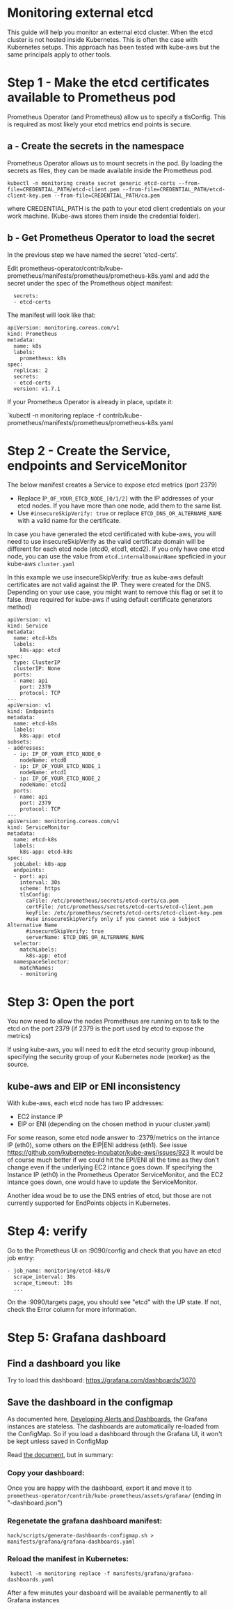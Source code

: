 # Monitoring external etcd
This guide will help you monitor an external etcd cluster. When the etcd cluster is not hosted inside Kubernetes.
This is often the case with Kubernetes setups. This approach has been tested with kube-aws but the same principals apply to other tools.

# Step 1 - Make the etcd certificates available to Prometheus pod
Prometheus Operator (and Prometheus) allow us to specify a tlsConfig. This is required as most likely your etcd metrics end points is secure.

## a - Create the secrets in the namespace 
Prometheus Operator allows us to mount secrets in the pod. By loading the secrets as files, they can be made available inside the Prometheus pod.

`kubectl -n monitoring create secret generic etcd-certs --from-file=CREDENTIAL_PATH/etcd-client.pem --from-file=CREDENTIAL_PATH/etcd-client-key.pem --from-file=CREDENTIAL_PATH/ca.pem`

where CREDENTIAL_PATH is the path to your etcd client credentials on your work machine. 
(Kube-aws stores them inside the credential folder).

## b - Get Prometheus Operator to load the secret
In the previous step we have named the secret 'etcd-certs'.

Edit prometheus-operator/contrib/kube-prometheus/manifests/prometheus/prometheus-k8s.yaml and add the secret under the spec of the Prometheus object manifest:

```
  secrets: 
  - etcd-certs
```

The manifest will look like that:
```
apiVersion: monitoring.coreos.com/v1
kind: Prometheus
metadata:
  name: k8s
  labels:
    prometheus: k8s
spec:
  replicas: 2
  secrets: 
  - etcd-certs
  version: v1.7.1
```

If your Prometheus Operator is already in place, update it:

`kubectl -n monitoring replace -f contrib/kube-prometheus/manifests/prometheus/prometheus-k8s.yaml

# Step 2 - Create the Service, endpoints and ServiceMonitor

The below manifest creates a Service to expose etcd metrics (port 2379)

* Replace I`P_OF_YOUR_ETCD_NODE_[0/1/2]` with the IP addresses of your etcd nodes. If you have more than one node, add them to the same list.
* Use `#insecureSkipVerify: true` or replace `ETCD_DNS_OR_ALTERNAME_NAME` with a valid name for the certificate. 

In case you have generated the etcd certificated with kube-aws, you will need to use insecureSkipVerify as the valid certificate domain will be different for each etcd node (etcd0, etcd1, etcd2). If you only have one etcd node, you can use the value from `etcd.internalDomainName` speficied in your kube-aws `cluster.yaml`

In this example we use insecureSkipVerify: true as kube-aws default certificates are not valid against the IP. They were created for the DNS. Depending on your use case, you might want to remove this flag or set it to false. (true required for kube-aws if using default certificate generators method)

```
apiVersion: v1
kind: Service
metadata:
  name: etcd-k8s
  labels:
    k8s-app: etcd
spec:
  type: ClusterIP
  clusterIP: None
  ports:
  - name: api
    port: 2379
    protocol: TCP
---
apiVersion: v1
kind: Endpoints
metadata:
  name: etcd-k8s
  labels:
    k8s-app: etcd
subsets:
- addresses:
  - ip: IP_OF_YOUR_ETCD_NODE_0
    nodeName: etcd0
  - ip: IP_OF_YOUR_ETCD_NODE_1
    nodeName: etcd1
  - ip: IP_OF_YOUR_ETCD_NODE_2
    nodeName: etcd2
  ports:
  - name: api
    port: 2379
    protocol: TCP
---
apiVersion: monitoring.coreos.com/v1
kind: ServiceMonitor
metadata:
  name: etcd-k8s
  labels:
    k8s-app: etcd-k8s
spec:
  jobLabel: k8s-app
  endpoints:
  - port: api
    interval: 30s
    scheme: https
    tlsConfig:
      caFile: /etc/prometheus/secrets/etcd-certs/ca.pem
      certFile: /etc/prometheus/secrets/etcd-certs/etcd-client.pem
      keyFile: /etc/prometheus/secrets/etcd-certs/etcd-client-key.pem
      #use insecureSkipVerify only if you cannot use a Subject Alternative Name
      #insecureSkipVerify: true 
      serverName: ETCD_DNS_OR_ALTERNAME_NAME
  selector:
    matchLabels:
      k8s-app: etcd
  namespaceSelector:
    matchNames:
    - monitoring
```

# Step 3: Open the port 

You now need to allow the nodes Prometheus are running on to talk to the etcd on the port 2379 (if 2379 is the port used by etcd to expose the metrics)

If using kube-aws, you will need to edit the etcd security group inbound, specifying the security group of your Kubernetes node (worker) as the source.

## kube-aws and EIP or ENI inconsistency
With kube-aws, each etcd node has two IP addresses:

* EC2 instance IP
* EIP or ENI (depending on the chosen method in yuour cluster.yaml)

For some reason, some etcd node answer to :2379/metrics on the intance IP (eth0), some others on the EIP|ENI address (eth1). See issue https://github.com/kubernetes-incubator/kube-aws/issues/923
It would be of course much better if we could hit the EPI/ENI all the time as they don't change even if the underlying EC2 intance goes down.
If specifying the Instance IP (eth0) in the Prometheus Operator ServiceMonitor, and the EC2 intance goes down, one would have to update the ServiceMonitor. 

Another idea woud be to use the DNS entries of etcd, but those are not currently supported for EndPoints objects in Kubernetes.

# Step 4: verify

Go to the Prometheus UI on :9090/config and check that you have an etcd job entry:
```
- job_name: monitoring/etcd-k8s/0
  scrape_interval: 30s
  scrape_timeout: 10s
  ...
```

On the :9090/targets page, you should see "etcd" with the UP state. If not, check the Error column for more information.

# Step 5: Grafana dashboard

## Find a dashboard you like

Try to load this dashboard:
https://grafana.com/dashboards/3070

## Save the dashboard in the configmap

As documented here, [Developing Alerts and Dashboards](developing-alerts-and-dashboards.md), the Grafana instances are stateless. The dashboards are automatically re-loaded from the ConfigMap.
So if you load a dashboard through the Grafana UI, it won't be kept unless saved in ConfigMap

Read [the document](developing-alerts-and-dashboards.md), but in summary:

### Copy your dashboard:
Once you are happy with the dashboard, export it and move it to `prometheus-operator/contrib/kube-prometheus/assets/grafana/` (ending in "-dashboard.json")

### Regenetate the grafana dashboard manifest:
`hack/scripts/generate-dashboards-configmap.sh > manifests/grafana/grafana-dashboards.yaml`

### Reload the manifest in Kubernetes:
` kubectl -n monitoring replace -f manifests/grafana/grafana-dashboards.yaml`

After a few minutes your dasboard will be available permanently to all Grafana instances
